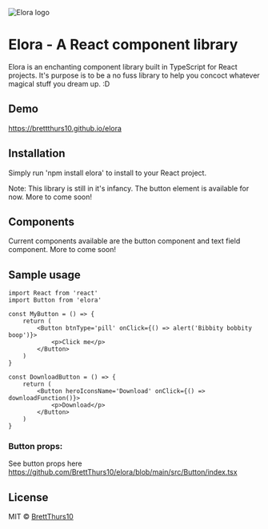 ![Elora logo](https://i.imgur.com/6nsO0WG.png)

# Elora - A React component library

Elora is an enchanting component library built in TypeScript for React projects. It's purpose is to be a no fuss library to help you concoct whatever magical stuff you dream up. :D

## Demo

<https://brettthurs10.github.io/elora>

## Installation

Simply run 'npm install elora' to install to your React project.

Note: This library is still in it's infancy. The button element is available for now. More to come soon!

## Components

Current components available are the button component and text field component. More to come soon!

## Sample usage

```tsx
import React from 'react'
import Button from 'elora'

const MyButton = () => {
    return (
        <Button btnType='pill' onClick={() => alert('Bibbity bobbity boop')}>
            <p>Click me</p>
        </Button>
    )
}

const DownloadButton = () => {
    return (
        <Button heroIconsName='Download' onClick={() => downloadFunction()}>
            <p>Download</p>
        </Button>
    )
}
```

### Button props:

See button props here <https://github.com/BrettThurs10/elora/blob/main/src/Button/index.tsx>

## License

MIT © [BrettThurs10](https://github.com/BrettThurs10)
